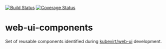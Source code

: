 [![Build Status](https://travis-ci.org/kubevirt/web-ui-components.svg?branch=master)](https://travis-ci.org/kubevirt/web-ui-components)
[![Coverage Status](https://coveralls.io/repos/github/kubevirt/web-ui-components/badge.svg)](https://coveralls.io/github/kubevirt/web-ui-components)

# web-ui-components
Set of reusable components identified during [kubevirt/web-ui](https://github.com/kubevirt/web-ui) development.

